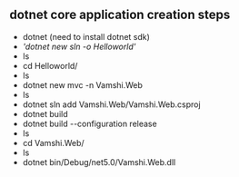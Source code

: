 ## dotnet core application creation steps
* dotnet  (need to install dotnet sdk)
* *'dotnet new sln -o Helloworld'*
* ls
* cd Helloworld/
* ls
* dotnet new mvc -n Vamshi.Web
* ls
* dotnet sln add Vamshi.Web/Vamshi.Web.csproj
* dotnet build
* dotnet build --configuration release
* ls
* cd Vamshi.Web/
* ls
* dotnet bin/Debug/net5.0/Vamshi.Web.dll
